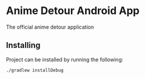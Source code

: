Anime Detour Android App
========================

The official anime detour application

Installing
----------

Project can be installed by running the following:

    ./gradlew installDebug
